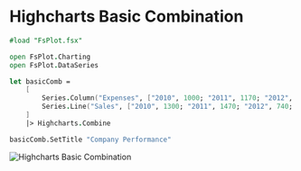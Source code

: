 Highcharts Basic Combination
============================

```fsharp
#load "FsPlot.fsx"

open FsPlot.Charting
open FsPlot.DataSeries

let basicComb =
    [
        Series.Column("Expenses", ["2010", 1000; "2011", 1170; "2012", 560; "2013", 1030])
        Series.Line("Sales", ["2010", 1300; "2011", 1470; "2012", 740; "2013", 1330])
    ]
    |> Highcharts.Combine

basicComb.SetTitle "Company Performance"
```
![Highcharts Basic Combination](https://raw.github.com/TahaHachana/FsPlot/master/screenshots/HighchartsBasicComb.PNG)